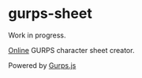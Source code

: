 gurps-sheet
===========

Work in progress.

[Online] GURPS character sheet creator.

Powered by [Gurps.js]

[Online]: http://josmardias.github.io/gurps-sheet
[Gurps.js]: https://github.com/josmardias/gurpsjs

